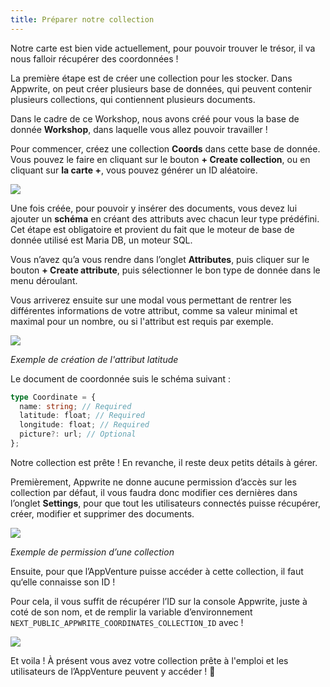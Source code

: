 ```yaml
---
title: Préparer notre collection
---
```


<Hero
  title="Préparons notre collection"
  image="/assets/workshop/database/database.jpg"
  description="Après un peu de marche, on atteint vite un coin de la forêt un peu plus vierge, c'est exactement ce qu'il nous fallait pour commencer à travailler et créer notre propre collection !"
/>

Notre carte est bien vide actuellement, pour pouvoir trouver le trésor, il va nous falloir récupérer des coordonnées !

La première étape est de créer une collection pour les stocker.
Dans Appwrite, on peut créer plusieurs base de données, qui peuvent contenir plusieurs collections, qui contiennent plusieurs documents.

Dans le cadre de ce Workshop, nous avons créé pour vous la base de donnée **Workshop**, dans laquelle vous allez pouvoir travailler !

Pour commencer, créez une collection **Coords** dans cette base de donnée. Vous pouvez le faire en cliquant sur le bouton **+ Create collection**, ou en cliquant sur **la carte +**, vous pouvez générer un ID aléatoire.

<Image src="/assets/workshop/database/collectionModal.png" imageAlt="Modal de création de collection" withSpacing />

Une fois créée, pour pouvoir y insérer des documents, vous devez lui ajouter un **schéma** en créant des attributs avec chacun leur type prédéfini. Cet étape est obligatoire et provient du fait que le moteur de base de donnée utilisé est Maria DB, un moteur SQL.

Vous n’avez qu’a vous rendre dans l’onglet **Attributes**, puis cliquer sur le bouton **+ Create attribute**, puis sélectionner le bon type de donnée dans le menu déroulant.

Vous arriverez ensuite sur une modal vous permettant de rentrer les différentes informations de votre attribut, comme sa valeur minimal et maximal pour un nombre, ou si l'attribut est requis par exemple.

<Image src="/assets/workshop/database/attributeModal.png" imageAlt="Modal de création d'attribut" withSpacing />

_Exemple de création de l'attribut latitude_

Le document de coordonnée suis le schéma suivant :

```ts
type Coordinate = {
  name: string; // Required
  latitude: float; // Required
  longitude: float; // Required
  picture?: url; // Optional
};
```

Notre collection est prête ! En revanche, il reste deux petits détails à gérer.

Premièrement, Appwrite ne donne aucune permission d’accès sur les collection par défaut, il vous faudra donc modifier ces dernières dans l’onglet **Settings**, pour que tout les utilisateurs connectés puisse récupérer, créer, modifier et supprimer des documents.

<Image src="/assets/workshop/database/permission.png" imageAlt="Permission d'une collection" withSpacing/>

_Exemple de permission d’une collection_

Ensuite, pour que l’AppVenture puisse accéder à cette collection, il faut qu‘elle connaisse son ID !

Pour cela, il vous suffit de récupérer l’ID sur la console Appwrite, juste à coté de son nom, et de remplir la variable d’environnement `NEXT_PUBLIC_APPWRITE_COORDINATES_COLLECTION_ID` avec !

<Image src="/assets/workshop/database/idCollection.png" imageAlt="Identifiant d’un collection" withSpacing />

Et voila ! À présent vous avez votre collection prête à l'emploi et les utilisateurs de l’AppVenture peuvent y accéder ! 🎉
